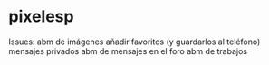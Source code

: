 # pixelesp

Issues:
abm de imágenes
añadir favoritos (y guardarlos al teléfono)
mensajes privados
abm de mensajes en el foro
abm de trabajos